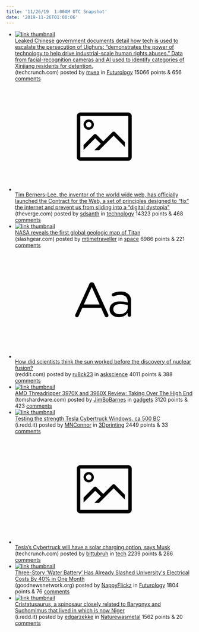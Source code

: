 ```yaml
---
title: '11/26/19  1:00AM UTC Snapshot'
date: '2019-11-26T01:00:06'
---
```

<ul>
<li><a href='https://techcrunch.com/2019/11/24/leaked-chinese-government-documents-detail-how-tech-is-used-to-escalate-the-persecution-of-uighurs/'><img src='https://b.thumbs.redditmedia.com/ZOSCq2OOenEa6I-ka1xrw4TvPSpa7nRge-iqXIRlgvo.jpg' alt='link thumbnail'></a><div><div class='linkTitle'><a href='https://techcrunch.com/2019/11/24/leaked-chinese-government-documents-detail-how-tech-is-used-to-escalate-the-persecution-of-uighurs/'>Leaked Chinese government documents detail how tech is used to escalate the persecution of Uighurs: “demonstrates the power of technology to help drive industrial-scale human rights abuses.” Data from facial-recognition cameras and AI used to identify categories of Xinjiang residents for detention.</a></div>(techcrunch.com) posted by <a href='https://www.reddit.com/user/mvea'>mvea</a> in <a href='https://www.reddit.com/r/Futurology'>Futurology</a> 15066 points & 656 <a href='https://www.reddit.com/r/Futurology/comments/e1emj6/leaked_chinese_government_documents_detail_how/'>comments</a></div></li>

<li><a href='https://www.theverge.com/2019/11/25/20981502/contract-for-the-web-tim-berners-lee-google-facebook-principles-techlash'><svg version='1.1' viewBox='-34 -14 104 64' preserveAspectRatio='xMidYMid meet' xmlns='http://www.w3.org/2000/svg' xmlns:xlink='http://www.w3.org/1999/xlink'>
    <title>link thumbnail</title>
    <path d='M32,4H4A2,2,0,0,0,2,6V30a2,2,0,0,0,2,2H32a2,2,0,0,0,2-2V6A2,2,0,0,0,32,4ZM4,30V6H32V30Z'></path>
    <path d='M8.92,14a3,3,0,1,0-3-3A3,3,0,0,0,8.92,14Zm0-4.6A1.6,1.6,0,1,1,7.33,11,1.6,1.6,0,0,1,8.92,9.41Z'></path>
    <path d='M22.78,15.37l-5.4,5.4-4-4a1,1,0,0,0-1.41,0L5.92,22.9v2.83l6.79-6.79L16,22.18l-3.75,3.75H15l8.45-8.45L30,24V21.18l-5.81-5.81A1,1,0,0,0,22.78,15.37Z'></path>
</svg></a><div><div class='linkTitle'><a href='https://www.theverge.com/2019/11/25/20981502/contract-for-the-web-tim-berners-lee-google-facebook-principles-techlash'>Tim Berners-Lee, the inventor of the world wide web, has officially launched the Contract for the Web, a set of principles designed to “fix” the internet and prevent us from sliding into a “digital dystopia"</a></div>(theverge.com) posted by <a href='https://www.reddit.com/user/sdsanth'>sdsanth</a> in <a href='https://www.reddit.com/r/technology'>technology</a> 14323 points & 468 <a href='https://www.reddit.com/r/technology/comments/e1fril/tim_bernerslee_the_inventor_of_the_world_wide_web/'>comments</a></div></li>

<li><a href='https://www.slashgear.com/nasa-reveals-the-first-global-geologic-map-of-titan-25601323/'><img src='https://b.thumbs.redditmedia.com/I0lJ3O0jrLTWhlPJzIadB7V2tSlr-uwBjsdEFS8C8MA.jpg' alt='link thumbnail'></a><div><div class='linkTitle'><a href='https://www.slashgear.com/nasa-reveals-the-first-global-geologic-map-of-titan-25601323/'>NASA reveals the first global geologic map of Titan</a></div>(slashgear.com) posted by <a href='https://www.reddit.com/user/mtimetraveller'>mtimetraveller</a> in <a href='https://www.reddit.com/r/space'>space</a> 6986 points & 221 <a href='https://www.reddit.com/r/space/comments/e1g111/nasa_reveals_the_first_global_geologic_map_of/'>comments</a></div></li>

<li><a href='https://www.reddit.com/r/askscience/comments/e1edp0/how_did_scientists_think_the_sun_worked_before/'><svg version='1.1' viewBox='-34 -12 104 64' preserveAspectRatio='xMidYMid slice' xmlns='http://www.w3.org/2000/svg' xmlns:xlink='http://www.w3.org/1999/xlink'>
    <title>text link thumbnail</title>
    <path d='M12.19,8.84a1.45,1.45,0,0,0-1.4-1h-.12a1.46,1.46,0,0,0-1.42,1L1.14,26.56a1.29,1.29,0,0,0-.14.59,1,1,0,0,0,1,1,1.12,1.12,0,0,0,1.08-.77l2.08-4.65h11l2.08,4.59a1.24,1.24,0,0,0,1.12.83,1.08,1.08,0,0,0,1.08-1.08,1.64,1.64,0,0,0-.14-.57ZM6.08,20.71l4.59-10.22,4.6,10.22Z'>
    </path>
    <path d='M32.24,14.78A6.35,6.35,0,0,0,27.6,13.2a11.36,11.36,0,0,0-4.7,1,1,1,0,0,0-.58.89,1,1,0,0,0,.94.92,1.23,1.23,0,0,0,.39-.08,8.87,8.87,0,0,1,3.72-.81c2.7,0,4.28,1.33,4.28,3.92v.5a15.29,15.29,0,0,0-4.42-.61c-3.64,0-6.14,1.61-6.14,4.64v.05c0,2.95,2.7,4.48,5.37,4.48a6.29,6.29,0,0,0,5.19-2.48V26.9a1,1,0,0,0,1,1,1,1,0,0,0,1-1.06V19A5.71,5.71,0,0,0,32.24,14.78Zm-.56,7.7c0,2.28-2.17,3.89-4.81,3.89-1.94,0-3.61-1.06-3.61-2.86v-.06c0-1.8,1.5-3,4.2-3a15.2,15.2,0,0,1,4.22.61Z'>
    </path>
</svg></a><div><div class='linkTitle'><a href='https://www.reddit.com/r/askscience/comments/e1edp0/how_did_scientists_think_the_sun_worked_before/'>How did scientists think the sun worked before the discovery of nuclear fusion?</a></div>(reddit.com) posted by <a href='https://www.reddit.com/user/ru8ck23'>ru8ck23</a> in <a href='https://www.reddit.com/r/askscience'>askscience</a> 4011 points & 388 <a href='https://www.reddit.com/r/askscience/comments/e1edp0/how_did_scientists_think_the_sun_worked_before/'>comments</a></div></li>

<li><a href='https://www.tomshardware.com/reviews/amd-threadripper-3970x-review'><img src='https://b.thumbs.redditmedia.com/FczuJHB_Pi8YK4UzHm3_IWUEq8qNMQKTLDoAxBtSyAk.jpg' alt='link thumbnail'></a><div><div class='linkTitle'><a href='https://www.tomshardware.com/reviews/amd-threadripper-3970x-review'>AMD Threadripper 3970X and 3960X Review: Taking Over The High End</a></div>(tomshardware.com) posted by <a href='https://www.reddit.com/user/JimBoBarnes'>JimBoBarnes</a> in <a href='https://www.reddit.com/r/gadgets'>gadgets</a> 3120 points & 423 <a href='https://www.reddit.com/r/gadgets/comments/e1ggsp/amd_threadripper_3970x_and_3960x_review_taking/'>comments</a></div></li>

<li><a href='https://i.redd.it/h5q6nsqcau041.jpg'><img src='https://a.thumbs.redditmedia.com/i-lntDBgb3tRxL-51UZJUrpDX8xqKJ0Grp_uyW_GP40.jpg' alt='link thumbnail'></a><div><div class='linkTitle'><a href='https://i.redd.it/h5q6nsqcau041.jpg'>Testing the strength Tesla Cybertruck Windows. ca 500 BC</a></div>(i.redd.it) posted by <a href='https://www.reddit.com/user/MNConnor'>MNConnor</a> in <a href='https://www.reddit.com/r/3Dprinting'>3Dprinting</a> 2449 points & 33 <a href='https://www.reddit.com/r/3Dprinting/comments/e1ghae/testing_the_strength_tesla_cybertruck_windows_ca/'>comments</a></div></li>

<li><a href='https://techcrunch.com/2019/11/22/teslas-cybertruck-will-have-a-solar-charging-option-says-musk/'><svg version='1.1' viewBox='-34 -14 104 64' preserveAspectRatio='xMidYMid meet' xmlns='http://www.w3.org/2000/svg' xmlns:xlink='http://www.w3.org/1999/xlink'>
    <title>link thumbnail</title>
    <path d='M32,4H4A2,2,0,0,0,2,6V30a2,2,0,0,0,2,2H32a2,2,0,0,0,2-2V6A2,2,0,0,0,32,4ZM4,30V6H32V30Z'></path>
    <path d='M8.92,14a3,3,0,1,0-3-3A3,3,0,0,0,8.92,14Zm0-4.6A1.6,1.6,0,1,1,7.33,11,1.6,1.6,0,0,1,8.92,9.41Z'></path>
    <path d='M22.78,15.37l-5.4,5.4-4-4a1,1,0,0,0-1.41,0L5.92,22.9v2.83l6.79-6.79L16,22.18l-3.75,3.75H15l8.45-8.45L30,24V21.18l-5.81-5.81A1,1,0,0,0,22.78,15.37Z'></path>
</svg></a><div><div class='linkTitle'><a href='https://techcrunch.com/2019/11/22/teslas-cybertruck-will-have-a-solar-charging-option-says-musk/'>Tesla’s Cybertruck will have a solar charging option, says Musk</a></div>(techcrunch.com) posted by <a href='https://www.reddit.com/user/bittubruh'>bittubruh</a> in <a href='https://www.reddit.com/r/tech'>tech</a> 2239 points & 286 <a href='https://www.reddit.com/r/tech/comments/e1d5g1/teslas_cybertruck_will_have_a_solar_charging/'>comments</a></div></li>

<li><a href='https://www.goodnewsnetwork.org/water-battery-slashes-universitys-electrical-costs/?fbclid=IwAR2L2F8rNU0TZMx1GIzd_-BjHed3JBBj1zb6mUoXomZzc_tJGqAIR1SW6FU'><img src='https://b.thumbs.redditmedia.com/zLfmAnP7A-dSK9ybTIk9aNa8UfosEQuhoFm5NA55ogM.jpg' alt='link thumbnail'></a><div><div class='linkTitle'><a href='https://www.goodnewsnetwork.org/water-battery-slashes-universitys-electrical-costs/?fbclid=IwAR2L2F8rNU0TZMx1GIzd_-BjHed3JBBj1zb6mUoXomZzc_tJGqAIR1SW6FU'>Three-Story ‘Water Battery’ Has Already Slashed University's Electrical Costs By 40% in One Month</a></div>(goodnewsnetwork.org) posted by <a href='https://www.reddit.com/user/NappyFlickz'>NappyFlickz</a> in <a href='https://www.reddit.com/r/Futurology'>Futurology</a> 1804 points & 76 <a href='https://www.reddit.com/r/Futurology/comments/e1a4j4/threestory_water_battery_has_already_slashed/'>comments</a></div></li>

<li><a href='https://i.redd.it/vxertmy84t041.jpg'><img src='https://b.thumbs.redditmedia.com/1Cdtn2MfkwtbcMOMrPGHzNlDDuB7sK8dxgdvxmV4Z8Y.jpg' alt='link thumbnail'></a><div><div class='linkTitle'><a href='https://i.redd.it/vxertmy84t041.jpg'>Cristatusaurus, a spinosaur closely related to Baryonyx and Suchomimus that lived in which is now Niger</a></div>(i.redd.it) posted by <a href='https://www.reddit.com/user/edgarzekke'>edgarzekke</a> in <a href='https://www.reddit.com/r/Naturewasmetal'>Naturewasmetal</a> 1562 points & 20 <a href='https://www.reddit.com/r/Naturewasmetal/comments/e1e126/cristatusaurus_a_spinosaur_closely_related_to/'>comments</a></div></li>

</ul>
